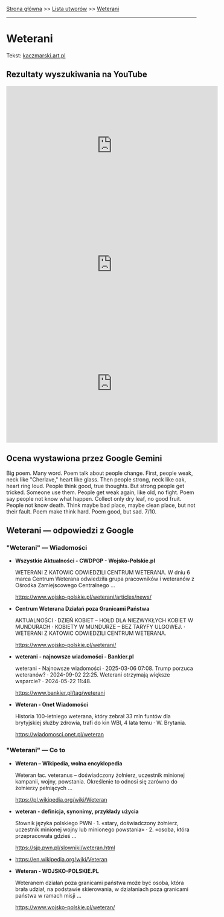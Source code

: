 [Strona główna](../index.md) >> [Lista utworów](../list.md) >> [Weterani](630.md)

---

# Weterani

Tekst: [kaczmarski.art.pl](https://www.kaczmarski.art.pl/tworczosc/wiersze/weterani/)

## Rezultaty wyszukiwania na YouTube

<iframe width="560" height="315" src="https://www.youtube.com/embed/zigYy0cDbzM?si=IdontcarewhotheIRSsendsImnotpayingtaxes" title="YouTube video player" frameborder="0" allow="accelerometer; autoplay; clipboard-write; encrypted-media; gyroscope; picture-in-picture; web-share" referrerpolicy="strict-origin-when-cross-origin" allowfullscreen></iframe>

<iframe width="560" height="315" src="https://www.youtube.com/embed/uPUIg3OYPFA?si=IdontcarewhotheIRSsendsImnotpayingtaxes" title="YouTube video player" frameborder="0" allow="accelerometer; autoplay; clipboard-write; encrypted-media; gyroscope; picture-in-picture; web-share" referrerpolicy="strict-origin-when-cross-origin" allowfullscreen></iframe>

<iframe width="560" height="315" src="https://www.youtube.com/embed/wA3JbTUpiu4?si=IdontcarewhotheIRSsendsImnotpayingtaxes" title="YouTube video player" frameborder="0" allow="accelerometer; autoplay; clipboard-write; encrypted-media; gyroscope; picture-in-picture; web-share" referrerpolicy="strict-origin-when-cross-origin" allowfullscreen></iframe>

## Ocena wystawiona przez Google Gemini

Big poem. Many word. Poem talk about people change. First, people weak, neck like "Cherlave," heart like glass. Then people strong, neck like oak, heart ring loud. People think good, true thoughts. But strong people get tricked. Someone use them. People get weak again, like old, no fight. Poem say people not know what happen. Collect only dry leaf, no good fruit. People not know death. Think maybe bad place, maybe clean place, but not their fault. Poem make think hard. Poem good, but sad. 7/10.


## Weterani — odpowiedzi z Google

### "Weterani" — Wiadomości

- **Wszystkie Aktualności - CWDPGP - Wojsko-Polskie.pl**

    WETERANI Z KATOWIC ODWIEDZILI CENTRUM WETERANA. W dniu 6 marca Centrum Weterana odwiedziła grupa pracowników i weteranów z Ośrodka Zamiejscowego Centralnego ... 

   <https://www.wojsko-polskie.pl/weterani/articles/news/>
- **Centrum Weterana Działań poza Granicami Państwa**

    AKTUALNOŚCI · DZIEŃ KOBIET – HOŁD DLA NIEZWYKŁYCH KOBIET W MUNDURACH · KOBIETY W MUNDURZE – BEZ TARYFY ULGOWEJ. · WETERANI Z KATOWIC ODWIEDZILI CENTRUM WETERANA. 

   <https://www.wojsko-polskie.pl/weterani/>
- **weterani - najnowsze wiadomości - Bankier.pl**

    weterani - Najnowsze wiadomości · 2025-03-06 07:08. Trump porzuca weteranów? · 2024-09-02 22:25. Weterani otrzymają większe wsparcie? · 2024-05-22 11:48. 

   <https://www.bankier.pl/tag/weterani>
- **Weteran - Onet Wiadomości**

    Historia 100-letniego weterana, który zebrał 33 mln funtów dla brytyjskiej służby zdrowia, trafi do kin WBI, 4 lata temu · W. Brytania. 

   <https://wiadomosci.onet.pl/weteran>

### "Weterani" — Co to

- **Weteran – Wikipedia, wolna encyklopedia**

    Weteran łac. veteranus – doświadczony żołnierz, uczestnik minionej kampanii, wojny, powstania. Określenie to odnosi się zarówno do żołnierzy pełniących ... 

   <https://pl.wikipedia.org/wiki/Weteran>
- **weteran - definicja, synonimy, przykłady użycia**

    Słownik języka polskiego PWN · 1. «stary, doświadczony żołnierz, uczestnik minionej wojny lub minionego powstania» · 2. «osoba, która przepracowała gdzieś ... 

   <https://sjp.pwn.pl/slowniki/weteran.html>
- <https://en.wikipedia.org/wiki/Veteran>
- **Weteran - WOJSKO-POLSKIE.PL**

    Weteranem działań poza granicami państwa może być osoba, która brała udział, na podstawie skierowania, w działaniach poza granicami państwa w ramach misji ... 

   <https://www.wojsko-polskie.pl/weteran/>

